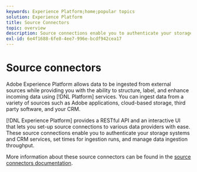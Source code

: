 ```yaml
---
keywords: Experience Platform;home;popular topics
solution: Experience Platform
title: Source Connectors
topic: overview
description: Source connections enable you to authenticate your storage systems and CRM services, set times for ingestion runs, and manage data ingestion throughput.
exl-id: 6e4f1688-6fe8-4ee7-996e-bcdf942cea17
---
```

# Source connectors

Adobe Experience Platform allows data to be ingested from external sources while providing you with the ability to structure, label, and enhance incoming data using [!DNL Platform] services. You can ingest data from a variety of sources such as Adobe applications, cloud-based storage, third party software, and your CRM.

[!DNL Experience Platform] provides a RESTful API and an interactive UI that lets you set-up source connections to various data providers with ease. These source connections enable you to authenticate your storage systems and CRM services, set times for ingestion runs, and manage data ingestion throughput.

More information about these source connectors can be found in the [source connectors documentation](../sources/home.md).
